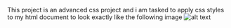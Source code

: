 This project is an advanced css project and i am tasked to apply css styles to my html document to look exactly like the following image
![alt text](<School Page@2x.png>)